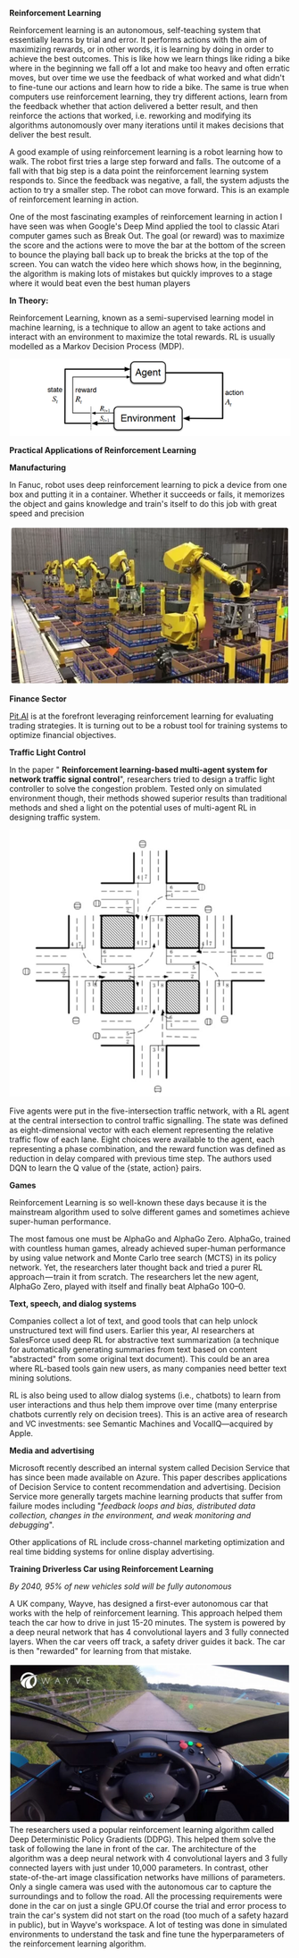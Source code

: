 **Reinforcement Learning**

Reinforcement learning is an autonomous, self-teaching system that essentially learns by trial and error. It performs actions with the aim of maximizing rewards, or in other words, it is learning by doing in order to achieve the best outcomes. This is like how we learn things like riding a bike where in the beginning we fall off a lot and make too heavy and often erratic moves, but over time we use the feedback of what worked and what didn&#39;t to fine-tune our actions and learn how to ride a bike. The same is true when computers use reinforcement learning, they try different actions, learn from the feedback whether that action delivered a better result, and then reinforce the actions that worked, i.e. reworking and modifying its algorithms autonomously over many iterations until it makes decisions that deliver the best result.

A good example of using reinforcement learning is a robot learning how to walk. The robot first tries a large step forward and falls. The outcome of a fall with that big step is a data point the reinforcement learning system responds to. Since the feedback was negative, a fall, the system adjusts the action to try a smaller step. The robot can move forward. This is an example of reinforcement learning in action.

One of the most fascinating examples of reinforcement learning in action I have seen was when Google&#39;s Deep Mind applied the tool to classic Atari computer games such as Break Out. The goal (or reward) was to maximize the score and the actions were to move the bar at the bottom of the screen to bounce the playing ball back up to break the bricks at the top of the screen. You can watch the video here which shows how, in the beginning, the algorithm is making lots of mistakes but quickly improves to a stage where it would beat even the best human players

**In Theory:**

Reinforcement Learning, known as a semi-supervised learning model in machine learning, is a technique to allow an agent to take actions and interact with an environment to maximize the total rewards. RL is usually modelled as a Markov Decision Process (MDP).

 ![](https://github.com/NitinRajS/ai-in-action/blob/master/Reinforcement%20Learning/images/RL_Basic.png)

**Practical Applications of Reinforcement Learning**

**Manufacturing**

In Fanuc, robot uses deep reinforcement learning to pick a device from one box and putting it in a container. Whether it succeeds or fails, it memorizes the object and gains knowledge and train&#39;s itself to do this job with great speed and precision

 ![](https://github.com/NitinRajS/ai-in-action/blob/master/Reinforcement%20Learning/images/Manufacturing.png)

**Finance Sector**

[Pit.AI](http://pit.ai/) is at the forefront leveraging reinforcement learning for evaluating trading strategies. It is turning out to be a robust tool for training systems to optimize financial objectives.

**Traffic Light Control**

In the paper &quot; **Reinforcement learning-based multi-agent system for network traffic signal control**&quot;, researchers tried to design a traffic light controller to solve the congestion problem. Tested only on simulated environment though, their methods showed superior results than traditional methods and shed a light on the potential uses of multi-agent RL in designing traffic system.

 ![](https://github.com/NitinRajS/ai-in-action/blob/master/Reinforcement%20Learning/images/Traffic_Light_Control.png)

Five agents were put in the five-intersection traffic network, with a RL agent at the central intersection to control traffic signalling. The state was defined as eight-dimensional vector with each element representing the relative traffic flow of each lane. Eight choices were available to the agent, each representing a phase combination, and the reward function was defined as reduction in delay compared with previous time step. The authors used DQN to learn the Q value of the {state, action} pairs.

**Games**

Reinforcement Learning is so well-known these days because it is the mainstream algorithm used to solve different games and sometimes achieve super-human performance.

The most famous one must be AlphaGo and AlphaGo Zero. AlphaGo, trained with countless human games, already achieved super-human performance by using value network and Monte Carlo tree search (MCTS) in its policy network. Yet, the researchers later thought back and tried a purer RL approach — train it from scratch. The researchers let the new agent, AlphaGo Zero, played with itself and finally beat AlphaGo 100–0.

**Text, speech, and dialog systems**

Companies collect a lot of text, and good tools that can help unlock unstructured text will find users. Earlier this year, AI researchers at SalesForce used deep RL for abstractive text summarization (a technique for automatically generating summaries from text based on content &quot;abstracted&quot; from some original text document). This could be an area where RL-based tools gain new users, as many companies need better text mining solutions.

RL is also being used to allow dialog systems (i.e., chatbots) to learn from user interactions and thus help them improve over time (many enterprise chatbots currently rely on decision trees). This is an active area of research and VC investments: see Semantic Machines and VocalIQ—acquired by Apple.

**Media and advertising**

Microsoft recently described an internal system called Decision Service that has since been made available on Azure. This paper describes applications of Decision Service to content recommendation and advertising. Decision Service more generally targets machine learning products that suffer from failure modes including &quot;_feedback loops and bias, distributed data collection, changes in the environment, and weak monitoring and debugging_&quot;.

Other applications of RL include cross-channel marketing optimization and real time bidding systems for online display advertising.

**Training Driverless Car using Reinforcement Learning**

_By 2040, 95% of new vehicles sold will be fully autonomous_

A UK company, Wayve, has designed a first-ever autonomous car that works with the help of reinforcement learning. This approach helped them teach the car how to drive in just 15-20 minutes. The system is powered by a deep neural network that has 4 convolutional layers and 3 fully connected layers. When the car veers off track, a safety driver guides it back. The car is then &quot;rewarded&quot; for learning from that mistake.

 ![](https://github.com/NitinRajS/ai-in-action/blob/master/Reinforcement%20Learning/images/Driverless_Car.png)
The researchers used a popular reinforcement learning algorithm called Deep Deterministic Policy Gradients (DDPG). This helped them solve the task of following the lane in front of the car. The architecture of the algorithm was a deep neural network with 4 convolutional layers and 3 fully connected layers with just under 10,000 parameters. In contrast, other state-of-the-art image classification networks have millions of parameters. Only a single camera was used with the autonomous car to capture the surroundings and to follow the road. All the processing requirements were done in the car on just a single GPU.Of course the trial and error process to train the car&#39;s system did not start on the road (too much of a safety hazard in public), but in Wayve&#39;s workspace. A lot of testing was done in simulated environments to understand the task and fine tune the hyperparameters of the reinforcement learning algorithm.
